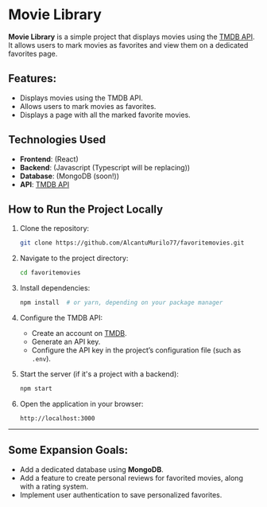 # Movie Library

**Movie Library** is a simple project that displays movies using the [TMDB API](https://api.themoviedb.org/3). It allows users to mark movies as favorites and view them on a dedicated favorites page.

## Features:

- Displays movies using the TMDB API.
- Allows users to mark movies as favorites.
- Displays a page with all the marked favorite movies.

## Technologies Used

- **Frontend**: (React)
- **Backend**: (Javascript (Typescript will be replacing))
- **Database**: (MongoDB (soon!))
- **API**: [TMDB API](https://www.themoviedb.org/documentation/api)

## How to Run the Project Locally

1. Clone the repository:

   ```bash
   git clone https://github.com/AlcantuMurilo77/favoritemovies.git
   ```

2. Navigate to the project directory:

   ```bash
   cd favoritemovies
   ```

3. Install dependencies:

   ```bash
   npm install  # or yarn, depending on your package manager
   ```

4. Configure the TMDB API:

   * Create an account on [TMDB](https://www.themoviedb.org/).
   * Generate an API key.
   * Configure the API key in the project’s configuration file (such as `.env`).

5. Start the server (if it's a project with a backend):

   ```bash
   npm start
   ```

6. Open the application in your browser:

   ```
   http://localhost:3000
   ```

---

## Some Expansion Goals:

* Add a dedicated database using **MongoDB**.
* Add a feature to create personal reviews for favorited movies, along with a rating system.
* Implement user authentication to save personalized favorites.
